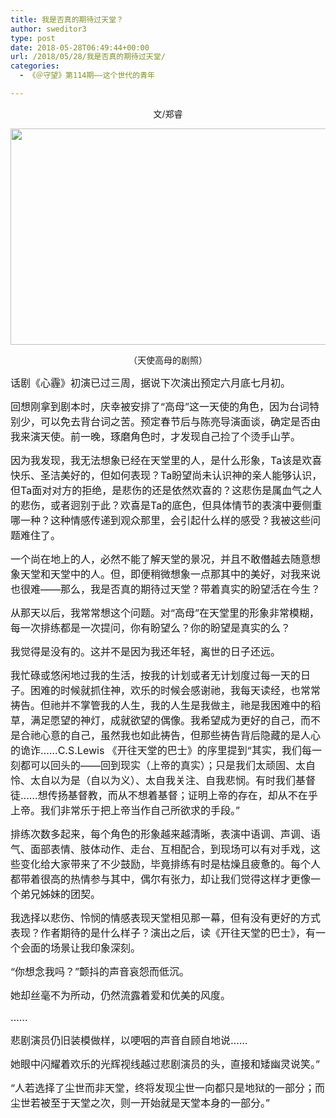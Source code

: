 ```yaml
---
title: 我是否真的期待过天堂？
author: sweditor3
type: post
date: 2018-05-28T06:49:44+00:00
url: /2018/05/28/我是否真的期待过天堂/
categories:
  - 《＠守望》第114期——这个世代的青年

---
```

<p style="text-align: center;">
  文/郑睿
</p>

<img class="aligncenter  wp-image-16968" src="http://t5.shwchurch.org/wp-content/uploads/2018/05/话剧剧照-10.jpg" alt="" width="514" height="346" />

<p style="text-align: center;">
  （天使高母的剧照）
</p>

<span style="font-size: 12pt;">话剧《心霾》初演已过三周，据说下次演出预定六月底七月初。</span>

<span style="font-size: 12pt;">回想刚拿到剧本时，庆幸被安排了“高母”这一天使的角色，因为台词特别少，可以免去背台词之苦。预定春节后与陈亮导演面谈，确定是否由我来演天使。前一晚，琢磨角色时，才发现自己捡了个烫手山芋。</span>

<span style="font-size: 12pt;">因为我发现，我无法想象已经在天堂里的人，是什么形象，Ta该是欢喜快乐、圣洁美好的，但如何表现？Ta盼望尚未认识神的亲人能够认识，但Ta面对对方的拒绝，是悲伤的还是依然欢喜的？这悲伤是属血气之人的悲伤，或者迥别于此？欢喜是Ta的底色，但具体情节的表演中要侧重哪一种？这种情感传递到观众那里，会引起什么样的感受？我被这些问题难住了。</span>

<span style="font-size: 12pt;">一个尚在地上的人，必然不能了解天堂的景况，并且不敢僭越去随意想象天堂和天堂中的人。但，即便稍微想象一点那其中的美好，对我来说也很难——那么，我是否真的期待过天堂？带着真实的盼望活在今生？</span>

<span style="font-size: 12pt;">从那天以后，我常常想这个问题。对“高母”在天堂里的形象非常模糊，每一次排练都是一次提问，你有盼望么？你的盼望是真实的么？</span>

<span style="font-size: 12pt;">我觉得是没有的。这并不是因为我还年轻，离世的日子还远。</span>

<span style="font-size: 12pt;">我忙碌或悠闲地过我的生活，按我的计划或者无计划度过每一天的日子。困难的时候就抓住神，欢乐的时候会感谢祂，我每天读经，也常常祷告。但祂并不掌管我的人生，我的人生是我做主，祂是我困难中的稻草，满足愿望的神灯，成就欲望的偶像。我希望成为更好的自己，而不是合祂心意的自己，虽然我也如此祷告，但那些祷告背后隐藏的是人心的诡诈……C.S.Lewis 《开往天堂的巴士》的序里提到“其实，我们每一刻都可以回头的——回到现实（上帝的真实）；只是我们太顽固、太自怜、太自以为是（自以为义）、太自我关注、自我悲悯。有时我们基督徒……想传扬基督教，而从不想着基督；证明上帝的存在，却从不在乎上帝。我们非常乐于把上帝当作自己所欲求的手段。”</span>

<span style="font-size: 12pt;">排练次数多起来，每个角色的形象越来越清晰，表演中语调、声调、语气、面部表情、肢体动作、走台、互相配合，到现场可以有对手戏，这些变化给大家带来了不少鼓励，毕竟排练有时是枯燥且疲惫的。每个人都带着很高的热情参与其中，偶尔有张力，却让我们觉得这样才更像一个弟兄姊妹的团契。</span>

<span style="font-size: 12pt;">我选择以悲伤、怜悯的情感表现天堂相见那一幕，但有没有更好的方式表现？作者期待的是什么样子？演出之后，读《开往天堂的巴士》，有一个会面的场景让我印象深刻。</span>

<span style="font-size: 12pt;">“你想念我吗？”颤抖的声音哀怨而低沉。</span>

<span style="font-size: 12pt;">她却丝毫不为所动，仍然流露着爱和优美的风度。</span>

<span style="font-size: 12pt;">……</span>

<span style="font-size: 12pt;">悲剧演员仍旧装模做样，以哽咽的声音自顾自地说……</span>

<span style="font-size: 12pt;">她眼中闪耀着欢乐的光辉视线越过悲剧演员的头，直接和矮幽灵说笑。”</span>

<span style="font-size: 12pt;">“人若选择了尘世而非天堂，终将发现尘世一向都只是地狱的一部分；而尘世若被至于天堂之次，则一开始就是天堂本身的一部分。”</span>